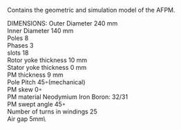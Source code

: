 Contains the geometric and simulation model of the AFPM.

DIMENSIONS:
  Outer Diameter 240 mm\
  Inner Diameter 140 mm\
  Poles 8\
  Phases 3\
  slots 18\
  Rotor yoke thickness 10 mm\
  Stator yoke thickness 0 mm\
  PM thickness 9 mm\
  Pole Pitch 45◦(mechanical)\
  PM skew 0◦\
  PM material Neodymium Iron Boron: 32/31\
  PM swept angle 45◦\
  Number of turns in windings 25\
  Air gap 5mm\
